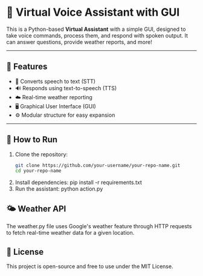 # 🤖 Virtual Voice Assistant with GUI

This is a Python-based **Virtual Assistant** with a simple GUI, designed to take voice commands, process them, and respond with spoken output. It can answer questions, provide weather reports, and more!

---

## 🧠 Features

- 🎤 Converts speech to text (STT)
- 🔊 Responds using text-to-speech (TTS)
- ☁️ Real-time weather reporting
- 🖥️ Graphical User Interface (GUI)
- ⚙️ Modular structure for easy expansion


---

## 🚀 How to Run

1. Clone the repository:
   ```bash
   git clone https://github.com/your-username/your-repo-name.git
   cd your-repo-name
2. Install dependencies: pip install -r requirements.txt
3. Run the assistant: python action.py

## 🌤️ Weather API
The weather.py file uses Google's weather feature through HTTP requests to fetch real-time weather data for a given location.

## 📄 License
This project is open-source and free to use under the MIT License.

